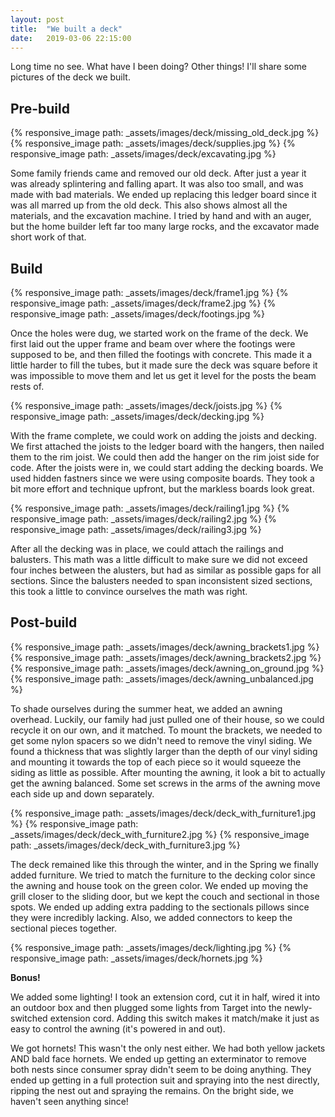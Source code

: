 ```yaml
---
layout: post
title:  "We built a deck"
date:   2019-03-06 22:15:00
---
```


Long time no see. What have I been doing? Other things! I'll share some pictures of the deck we built.

## Pre-build

<div class="photo-section">
  <div class="photos">
    {% responsive_image path: _assets/images/deck/missing_old_deck.jpg %}
    {% responsive_image path: _assets/images/deck/supplies.jpg %}
    {% responsive_image path: _assets/images/deck/excavating.jpg %}
  </div>
  <p>
    Some family friends came and removed our old deck. After just a year it was already splintering and falling apart. It was also too small, and was made with bad materials. We ended up replacing this ledger board since it was all marred up from the old deck. This also shows almost all the materials, and the excavation machine. I tried by hand and with an auger, but the home builder left far too many large rocks, and the excavator made short work of that.
  </p>
</div>

## Build

<div class="photo-section">
  <div class="photos">
    {% responsive_image path: _assets/images/deck/frame1.jpg %}
    {% responsive_image path: _assets/images/deck/frame2.jpg %}
    {% responsive_image path: _assets/images/deck/footings.jpg %}
  </div>
  <p>
    Once the holes were dug, we started work on the frame of the deck. We first laid out the upper frame and beam over where the footings were supposed to be, and then filled the footings with concrete. This made it a little harder to fill the tubes, but it made sure the deck was square before it was impossible to move them and let us get it level for the posts the beam rests of.
  </p>
</div>

<div class="photo-section">
  <div class="photos">
    {% responsive_image path: _assets/images/deck/joists.jpg %}
    {% responsive_image path: _assets/images/deck/decking.jpg %}
  </div>
  <p>
    With the frame complete, we could work on adding the joists and decking. We first attached the joists to the ledger board with the hangers, then nailed them to the rim joist. We could then add the hanger on the rim joist side for code. After the joists were in, we could start adding the decking boards. We used hidden fastners since we were using composite boards. They took a bit more effort and technique upfront, but the markless boards look great.
  </p>
</div>

<div class="photo-section">
  <div class="photos">
    {% responsive_image path: _assets/images/deck/railing1.jpg %}
    {% responsive_image path: _assets/images/deck/railing2.jpg %}
    {% responsive_image path: _assets/images/deck/railing3.jpg %}
  </div>
  <p>
    After all the decking was in place, we could attach the railings and balusters. This math was a little difficult to make sure we did not exceed four inches between the alusters, but had as similar as possible gaps for all sections. Since the balusters needed to span inconsistent sized sections, this took a little to convince ourselves the math was right.
  </p>
</div>

## Post-build

<div class="photo-section">
  <div class="photos">
    {% responsive_image path: _assets/images/deck/awning_brackets1.jpg %}
    {% responsive_image path: _assets/images/deck/awning_brackets2.jpg %}
    {% responsive_image path: _assets/images/deck/awning_on_ground.jpg %}
    {% responsive_image path: _assets/images/deck/awning_unbalanced.jpg %}
  </div>
  <p>
    To shade ourselves during the summer heat, we added an awning overhead. Luckily, our family had just pulled one of their house, so we could recycle it on our own, and it matched. To mount the brackets, we needed to get some nylon spacers so we didn't need to remove the vinyl siding. We found a thickness that was slightly larger than the depth of our vinyl siding and mounting it towards the top of each piece so it would squeeze the siding as little as possible. After mounting the awning, it look a bit to actually get the awning balanced. Some set screws in the arms of the awning move each side up and down separately.
  </p>
</div>

<div class="photo-section">
  <div class="photos">
    {% responsive_image path: _assets/images/deck/deck_with_furniture1.jpg %}
    {% responsive_image path: _assets/images/deck/deck_with_furniture2.jpg %}
    {% responsive_image path: _assets/images/deck/deck_with_furniture3.jpg %}
  </div>
  <p>
    The deck remained like this through the winter, and in the Spring we finally added furniture. We tried to match the furniture to the decking color since the awning and house took on the green color. We ended up moving the grill closer to the sliding door, but we kept the couch and sectional in those spots. We ended up adding extra padding to the sectionals pillows since they were incredibly lacking. Also, we added connectors to keep the sectional pieces together.
  </p>
</div>

<div class="photo-section">
  <div class="photos">
    {% responsive_image path: _assets/images/deck/lighting.jpg %}
    {% responsive_image path: _assets/images/deck/hornets.jpg %}
  </div>
  <p>
    <b>Bonus!</b>
  </p>
  <p>
    We added some lighting! I took an extension cord, cut it in half, wired it into an outdoor box and then plugged some lights from Target into the newly-switched extension cord. Adding this switch makes it match/make it just as easy to control the awning (it's powered in and out).
  </p>
  <p>
    We got hornets! This wasn't the only nest either. We had both yellow jackets AND bald face hornets. We ended up getting an exterminator to remove both nests since consumer spray didn't seem to be doing anything. They ended up getting in a full protection suit and spraying into the nest directly, ripping the nest out and spraying the remains. On the bright side, we haven't seen anything since!
  </p>
</div>
